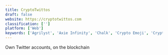 ```yaml
---
title: CryptoTwittos
draft: false 
website: https://cryptotwittos.com
classification: ['']
platform: ['Web']
keywords: ['Agrilyst', 'Axie Infinity', 'Chalk', 'Crypto Emoji', 'Crypto Lambo', 'CryptoCelebrity', 'CryptoFighters', 'CryptoKitties', 'CryptoPunks', 'Handshake', 'Leeroy', 'MetaMask', 'Minds', 'Murmur', 'Nimses', 'Numa', 'Peepeth', 'Set in Block', 'TENZ-ID', 'Tex', 'xamoom']
---
```

Own Twitter accounts, on the blockchain